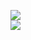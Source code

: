 [![](https://img.shields.io/badge/Made%20With-Github%20Spray-lightgrey.svg?style=for-the-badge&logo=github)](https://github.com/Annihil/github-spray#22970)  
[![](https://i.imgur.com/2DrTn0Z.gif)](https://github.com/Annihil/github-spray)